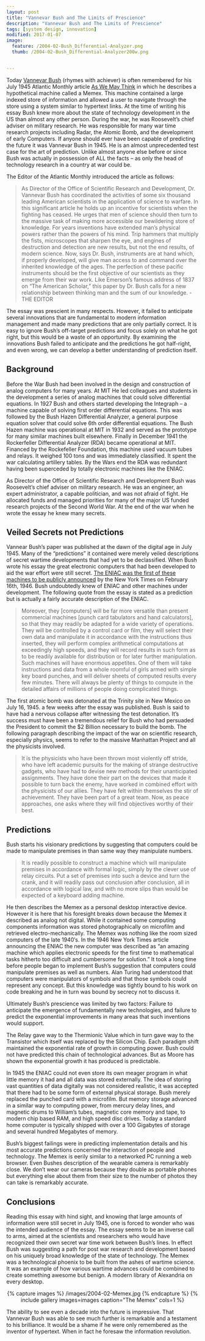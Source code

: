 ```yaml
---
layout: post
title: "Vannevar Bush and The Limits of Prescience"
description: "Vannevar Bush and The Limits of Prescience"
tags: [system design, innovation]
modified: 2017-01-07
image:
  feature: /2004-02-Bush_Differential-Analyzer.png
  thumb: /2004-02-Bush_Differential-Analyzer200w.png


---
```

Today [Vannevar Bush](http://www.ibiblio.org/pioneers/bush.html) (rhymes with achiever) is often remembered for his July 1945 Atlantic Monthly article [As We May Think](http://www.theatlantic.com/magazine/archive/1945/07/as-we-may-think/303881/) in which he describes a hypothetical machine called a Memex. This machine contained a large indexed store of information and allowed a user to navigate through the store using a system similar to hypertext links. At the time of writing his essay Bush knew more about the state of technology development in the US than almost any other person. During the war, he was Roosevelt’s chief adviser on military research. He was responsible for many war time research projects including Radar, the Atomic Bomb, and the development of early Computers. If anyone should ever have been capable of predicting the future it was Vannevar Bush in 1945. He is an almost unprecedented test case for the art of prediction. Unlike almost anyone else before or since Bush was actually in possession of ALL the facts – as only the head of technology research in a country at war could be.


The Editor of the Atlantic Monthly introduced the article as follows:

> As Director of the Office of Scientific Research and Development, Dr. Vannevar Bush has coordinated the activities of some six thousand leading American scientists in the application of science to warfare. In this significant article he holds up an incentive for scientists when the fighting has ceased. He urges that men of science should then turn to the massive task of making more accessible our bewildering store of knowledge. For years inventions have extended man’s physical powers rather than the powers of his mind. Trip hammers that multiply the fists, microscopes that sharpen the eye, and engines of destruction and detection are new results, but not the end results, of modern science. Now, says Dr. Bush, instruments are at hand which, if properly developed, will give man access to and command over the inherited knowledge of the ages. The perfection of these pacific instruments should be the first objective of our scientists as they emerge from their war work. Like Emerson’s famous address of 1837 on “The American Scholar,” this paper by Dr. Bush calls for a new relationship between thinking man and the sum of our knowledge. -THE EDITOR

The essay was prescient in many respects. However, it failed to anticipate several innovations that are fundamental to modern information management and made many predictions that are only partially correct. It is easy to ignore Bush’s off-target predictions and focus solely on what he got right, but this would be a waste of an opportunity. By examining the innovations Bush failed to anticipate and the predictions he got half-right, and even wrong, we can develop a better understanding of prediction itself.

## Background

Before the War Bush had been involved in the design and construction of analog computers for many years. At MIT He led colleagues and students in the development a series of analog machines that could solve differential equations. In 1927 Bush and others started developing the Integraph – a machine capable of solving first order differential equations. This was followed by the Bush Hazen Differential Analyzer, a general purpose equation solver that could solve 6th order differential equations. The Bush Hazen machine was operational at MIT in 1932 and served as the prototype for many similar machines built elsewhere. Finally in December 1941 the Rockerfeller Differential Analyzer (RDA) became operational at MIT. Financed by the Rockefeller Foundation, this machine used vacuum tubes and relays. It weighed 100 tons and was immediately classified. It spent the war calculating artillery tables. By the Wars end the RDA was redundant having been superceded by totally electronic machines like the ENIAC.

As Director of the Office of Scientific Research and Development Bush was Roosevelt’s chief adviser on military research. He was an engineer, an expert administrator, a capable politician, and was not afraid of fight. He allocated funds and managed priorities for many of the major US funded research projects of the Second World War. At the end of the war when he wrote the essay he knew many secrets.

## Veiled Secrets not Predictions

Vannear Bush’s paper was published at the dawn of the digital age in July 1945. Many of the “predictions” it contained were merely veiled descriptions of secret wartime developments that had yet to be declassified. When Bush wrote his essay the great electronic computers that had been developed to aid the war effort were still secret. [The ENIAC was the first of these machines to be publicly announced](http://www.upenn.edu/computing/printout/archive/v12/4/crackpot.html) by the New York Times on February 16th, 1946. Bush undoubtedly knew of ENIAC and other machines under development. The following quote from the essay is stated as a prediction but is actually a fairly accurate description of the ENIAC.

> Moreover, they [computers] will be far more versatile than present commercial machines [punch card tabulators and hand calculators], so that they may readily be adapted for a wide variety of operations. They will be controlled by a control card or film, they will select their own data and manipulate it in accordance with the instructions thus inserted, they will perform complex arithmetical computations at exceedingly high speeds, and they will record results in such form as to be readily available for distribution or for later further manipulation. Such machines will have enormous appetites. One of them will take instructions and data from a whole roomful of girls armed with simple key board punches, and will deliver sheets of computed results every few minutes. There will always be plenty of things to compute in the detailed affairs of millions of people doing complicated things.

The first atomic bomb was detonated at the Trinity site in New Mexico on July 16, 1945. a few weeks after the essay was published. Bush is said to have had a nervous collapse after witnessing the test detonation. It’s success must have been a tremendous relief for Bush who had persuaded the President to commit the $2 Billion necessary to build the bomb. The following paragraph describing the impact of the war on scientific research, especially physics, seems to refer to the massive Manhattan Project and all the physicists involved.

> It is the physicists who have been thrown most violently off stride, who have left academic pursuits for the making of strange destructive gadgets, who have had to devise new methods for their unanticipated assignments. They have done their part on the devices that made it possible to turn back the enemy, have worked in combined effort with the physicists of our allies. They have felt within themselves the stir of achievement. They have been part of a great team. Now, as peace approaches, one asks where they will find objectives worthy of their best.

## Predictions

Bush starts his visionary predictions by suggesting that computers could be made to manipulate premises in than same way they manipulate numbers.

> It is readily possible to construct a machine which will manipulate premises in accordance with formal logic, simply by the clever use of relay circuits. Put a set of premises into such a device and turn the crank, and it will readily pass out conclusion after conclusion, all in accordance with logical law, and with no more slips than would be expected of a keyboard adding machine.

He then describes the Memex as a personal desktop interactive device. However it is here that his foresight breaks down because the Memex it described as analog not digital. While it contained some computing components information was stored photographically on microfilm and retrieved electro-mechanically. The Memex was nothing like the room sized computers of the late 1940′s. In the 1946 New York Times article announcing the ENIAC the new computer was described as “an amazing machine which applies electronic speeds for the first time to mathematical tasks hitherto too difficult and cumbersome for solution.” It took a long time before people began to implement Bush’s suggestion that computers could manipulate premises as well as numbers. Alan Turing had understood that computers were manipulators of symbols and that those symbols could represent any concept. But this knowledge was tightly bound to his work on code breaking and he in turn was bound by secrecy not to discuss it.

Ultimately Bush’s prescience was limited by two factors: Failure to anticipate the emergence of fundamentally new technologies, and failure to predict the exponential improvements in many areas that such inventions would support.

The Relay gave way to the Thermionic Value which in turn gave way to the Transistor which itself was replaced by the Silicon Chip. Each paradigm shift maintained the exponential rate of growth in computing power. Bush could not have predicted this chain of technological advances. But as Moore has shown the exponential growth it has produced is predictable.

In 1945 the ENIAC could not even store its own meager program in what little memory it had and all data was stored externally. The idea of storing vast quantities of data digitally was not considered realistic, it was accepted that there had to be some form of external physical storage. Bush merely replaced the punched card with a microfilm. But memory storage advanced in a similar way to computing power, from mercury delay lines, and magnetic drums to William’s tubes, magnetic core memory and tape, to modern chip based RAM, and high speed disc drives. Today a standard home computer is typically shipped with over a 100 Gigabytes of storage and several hundred Megabytes of memory.

Bush’s biggest failings were in predicting implementation details and his most accurate predictions concerned the interaction of people and technology. The Memex is eerily similar to a networked PC running a web browser. Even Bushes description of the wearable camera is remarkably close. We don’t wear our cameras because they double as portable phones but everything else about them from their size to the number of photos they can take is remarkably accurate.

## Conclusions

Reading this essay with hind sight, and knowing that large amounts of information were still secret in July 1945, one is forced to wonder who was the intended audience of the essay. The essay seems to be an inverse call to arms, aimed at the scientists and researchers who would have recognized their own secret war time work between Bush’s lines. In effect Bush was suggesting a path for post war research and development based on his uniquely broad knowledge of the state of technology. The Memex was a technological phoenix to be built from the ashes of wartime science. It was an example of how various wartime advances could be combined to create something awesome but benign. A modern library of Alexandria on every desktop.

<div align="center">
{% capture images %}
    /images/2004-02-Memex.jpg
{% endcapture %}
{% include gallery images=images caption="The Memex" cols=1 %}
</div>

The ability to see even a decade into the future is impressive. That Vannevar Bush was able to see much further is remarkable and a testament to his brilliance. It would be a shame if he were only remembered as the inventor of hypertext. When in fact he foresaw the information revolution.